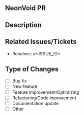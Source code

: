 ## NeonVoid PR

## Description

<!-- Provide a brief description of what this PR does and why it is needed. -->

## Related Issues/Tickets

<!-- List related issues or tickets, e.g., Fixes #123 or Closes #456. -->
- Resolves: #<ISSUE_ID>

## Type of Changes

<!-- Mark the checkbox(es) that apply with an `x`. -->
- [ ] Bug fix
- [ ] New feature
- [ ] Feature Improvement/Optimizing
- [ ] Refactoring/Code improvement
- [ ] Documentation update
- [ ] Other
